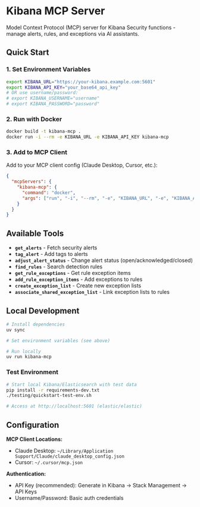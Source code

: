 # Kibana MCP Server

Model Context Protocol (MCP) server for Kibana Security functions - manage alerts, rules, and exceptions via AI assistants.

## Quick Start

### 1. Set Environment Variables
```bash
export KIBANA_URL="https://your-kibana.example.com:5601"
export KIBANA_API_KEY="your_base64_api_key"
# OR use username/password:
# export KIBANA_USERNAME="username"
# export KIBANA_PASSWORD="password"
```

### 2. Run with Docker
```bash
docker build -t kibana-mcp .
docker run -i --rm -e KIBANA_URL -e KIBANA_API_KEY kibana-mcp
```

### 3. Add to MCP Client
Add to your MCP client config (Claude Desktop, Cursor, etc.):
```json
{
  "mcpServers": {
    "kibana-mcp": {
      "command": "docker",
      "args": ["run", "-i", "--rm", "-e", "KIBANA_URL", "-e", "KIBANA_API_KEY", "kibana-mcp"]
    }
  }
}
```

## Available Tools

- **`get_alerts`** - Fetch security alerts
- **`tag_alert`** - Add tags to alerts  
- **`adjust_alert_status`** - Change alert status (open/acknowledged/closed)
- **`find_rules`** - Search detection rules
- **`get_rule_exceptions`** - Get rule exception items
- **`add_rule_exception_items`** - Add exceptions to rules
- **`create_exception_list`** - Create new exception lists
- **`associate_shared_exception_list`** - Link exception lists to rules

## Local Development

```bash
# Install dependencies
uv sync

# Set environment variables (see above)

# Run locally
uv run kibana-mcp
```

### Test Environment
```bash
# Start local Kibana/Elasticsearch with test data
pip install -r requirements-dev.txt
./testing/quickstart-test-env.sh

# Access at http://localhost:5601 (elastic/elastic)
```

## Configuration

**MCP Client Locations:**
- Claude Desktop: `~/Library/Application Support/Claude/claude_desktop_config.json`
- Cursor: `~/.cursor/mcp.json`

**Authentication:**
- API Key (recommended): Generate in Kibana → Stack Management → API Keys
- Username/Password: Basic auth credentials
